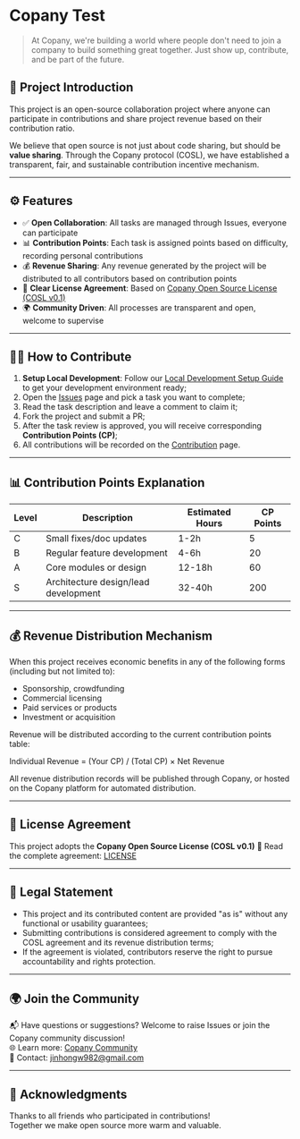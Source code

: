 # Copany Test

> At Copany, we're building a world where people don't need to join a company to build something great together. Just show up, contribute, and be part of the future.

## 🚀 Project Introduction

This project is an open-source collaboration project where anyone can participate in contributions and share project revenue based on their contribution ratio.

We believe that open source is not just about code sharing, but should be **value sharing**. Through the Copany protocol (COSL), we have established a transparent, fair, and sustainable contribution incentive mechanism.

---

## ⚙️ Features

- ✅ **Open Collaboration**: All tasks are managed through Issues, everyone can participate
- 📊 **Contribution Points**: Each task is assigned points based on difficulty, recording personal contributions
- 💰 **Revenue Sharing**: Any revenue generated by the project will be distributed to all contributors based on contribution points
- 📖 **Clear License Agreement**: Based on [Copany Open Source License (COSL v0.1)](https://github.com/Copanies/Copany/blob/main/LICENSE)
- 🌍 **Community Driven**: All processes are transparent and open, welcome to supervise

---

## 🧑‍💻 How to Contribute

1. **Setup Local Development**: Follow our [Local Development Setup Guide](https://github.com/Copanies/Copany/blob/main/local-development-setup.md) to get your development environment ready;
2. Open the [Issues](https://copany-app-229305319236.asia-east1.run.app/copany/5?tab=Cooperate) page and pick a task you want to complete;
3. Read the task description and leave a comment to claim it;
4. Fork the project and submit a PR;
5. After the task review is approved, you will receive corresponding **Contribution Points (CP)**;
6. All contributions will be recorded on the [Contribution](https://copany-app-229305319236.asia-east1.run.app/copany/5?tab=Contribution) page.

---

## 📊 Contribution Points Explanation

| Level | Description                          | Estimated Hours | CP Points |
| ----- | ------------------------------------ | --------------- | --------- |
| C     | Small fixes/doc updates              | 1-2h            | 5         |
| B     | Regular feature development          | 4-6h            | 20        |
| A     | Core modules or design               | 12-18h          | 60        |
| S     | Architecture design/lead development | 32-40h          | 200       |

---

## 💰 Revenue Distribution Mechanism

When this project receives economic benefits in any of the following forms (including but not limited to):

- Sponsorship, crowdfunding
- Commercial licensing
- Paid services or products
- Investment or acquisition

Revenue will be distributed according to the current contribution points table:

Individual Revenue = (Your CP) / (Total CP) × Net Revenue

All revenue distribution records will be published through Copany, or hosted on the Copany platform for automated distribution.

---

## 📄 License Agreement

This project adopts the **Copany Open Source License (COSL v0.1)**
📖 Read the complete agreement: [LICENSE](https://github.com/Copanies/Copany/blob/main/LICENSE)

---

## 🧾 Legal Statement

- This project and its contributed content are provided "as is" without any functional or usability guarantees;
- Submitting contributions is considered agreement to comply with the COSL agreement and its revenue distribution terms;
- If the agreement is violated, contributors reserve the right to pursue accountability and rights protection.

---

## 🌍 Join the Community

📬 Have questions or suggestions? Welcome to raise Issues or join the Copany community discussion!  
🌐 Learn more: [Copany Community](https://copany-app-229305319236.asia-east1.run.app/copany/5)  
📧 Contact: jinhongw982@gmail.com

---

## 🙌 Acknowledgments

Thanks to all friends who participated in contributions!  
Together we make open source more warm and valuable.
